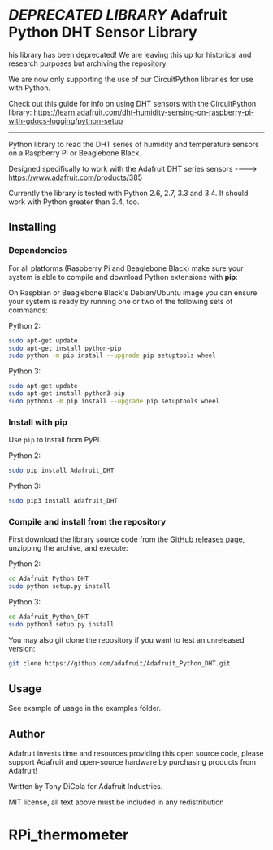 *DEPRECATED LIBRARY* Adafruit Python DHT Sensor Library
=======================

his library has been deprecated! We are leaving this up for historical and research purposes but archiving the repository.

We are now only supporting the use of our CircuitPython libraries for use with Python.

Check out this guide for info on using DHT sensors with the CircuitPython library: https://learn.adafruit.com/dht-humidity-sensing-on-raspberry-pi-with-gdocs-logging/python-setup

---------------------------------------

Python library to read the DHT series of humidity and temperature sensors on a
Raspberry Pi or Beaglebone Black.

Designed specifically to work with the Adafruit DHT series sensors ---->
https://www.adafruit.com/products/385

Currently the library is tested with Python 2.6, 2.7, 3.3 and 3.4. It should
work with Python greater than 3.4, too.

Installing
----------

### Dependencies

For all platforms (Raspberry Pi and Beaglebone Black) make sure your system is
able to compile and download Python extensions with **pip**:

On Raspbian or Beaglebone Black's Debian/Ubuntu image you can ensure your
system is ready by running one or two of the following sets of commands:

Python 2:

````sh
sudo apt-get update
sudo apt-get install python-pip
sudo python -m pip install --upgrade pip setuptools wheel
````

Python 3:

````sh
sudo apt-get update
sudo apt-get install python3-pip
sudo python3 -m pip install --upgrade pip setuptools wheel
````

### Install with pip

Use `pip` to install from PyPI.

Python 2:

```sh
sudo pip install Adafruit_DHT
```

Python 3:

```sh
sudo pip3 install Adafruit_DHT
```

### Compile and install from the repository

First download the library source code from the [GitHub releases
page](https://github.com/adafruit/Adafruit_Python_DHT/releases), unzipping the
archive, and execute:

Python 2:

```sh
cd Adafruit_Python_DHT
sudo python setup.py install
```

Python 3:

```sh
cd Adafruit_Python_DHT
sudo python3 setup.py install
```

You may also git clone the repository if you want to test an unreleased
version:

```sh
git clone https://github.com/adafruit/Adafruit_Python_DHT.git
```

Usage
-----

See example of usage in the examples folder.

Author
------

Adafruit invests time and resources providing this open source code, please
support Adafruit and open-source hardware by purchasing products from Adafruit!

Written by Tony DiCola for Adafruit Industries.

MIT license, all text above must be included in any redistribution
# RPi_thermometer

